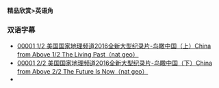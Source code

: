 #### 精品欣赏>英语角
### 双语字幕
- [00001 1/2 美国国家地理频道2016全新大型纪录片-鸟瞰中国（上）China from Above 1/2 The Living Past（nat geo）](https://youtu.be/6WZcPiaEROI)
- [00001 2/2 美国国家地理频道2016全新大型纪录片-鸟瞰中国（下）China from Above 2/2 The Future Is Now（nat geo）](https://youtu.be/mocJkBWbnok)
- []()


